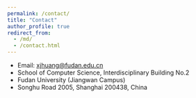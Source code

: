 ```yaml
---
permalink: /contact/
title: "Contact"
author_profile: true
redirect_from: 
  - /md/
  - /contact.html
---
```

* Email: xjhuang@fudan.edu.cn
* School of Computer Science, Interdisciplinary Building No.2
* Fudan University (Jiangwan Campus)
* Songhu Road 2005, Shanghai 200438, China